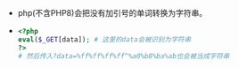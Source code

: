 - php(不含PHP8)会把没有加引号的单词转换为字符串。
- ```php
  <?php
  eval($_GET[data]); # 这里的data会被识别为字符串
  ?>
  # 然后传入?data=%ff%ff%ff%ff^%a0%b8%ba%ab也会被当成字符串
  ```